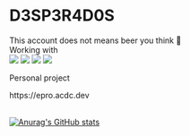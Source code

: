 # D3SP3R4D0S

<aside>
This account does not means beer you think 🍺
</aside>

<div>
Working with
</div>

<div>
<img src="https://img.shields.io/badge/python-3776AB?style=flat&logo=python&logoColor=white"> 
<img src="https://img.shields.io/badge/Node.js-339933?style=flat&logo=Node-dot-js&logoColor=white"/> 
<img src="https://img.shields.io/badge/mysql-4479A1?style=flat&logo=mysql&logoColor=white">
<img src="https://img.shields.io/badge/bootstrap-7952B3?style=flat&logo=bootstrap&logoColor=white">
</div>

Personal project
<div>
https://epro.acdc.dev
</div>

</BR>

[![Anurag's GitHub stats](https://github-readme-stats.vercel.app/api?username=D3SP3R4D0S)](https://github.com/anuraghazra/github-readme-stats)
